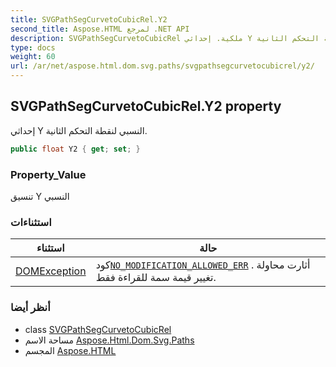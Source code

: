 ```yaml
---
title: SVGPathSegCurvetoCubicRel.Y2
second_title: Aspose.HTML لمرجع .NET API
description: SVGPathSegCurvetoCubicRel ملكية. إحداثي Y النسبي لنقطة التحكم الثانية.
type: docs
weight: 60
url: /ar/net/aspose.html.dom.svg.paths/svgpathsegcurvetocubicrel/y2/
---
```

## SVGPathSegCurvetoCubicRel.Y2 property

إحداثي Y النسبي لنقطة التحكم الثانية.

```csharp
public float Y2 { get; set; }
```

### Property_Value

تنسيق Y النسبي

### استثناءات

| استثناء | حالة |
| --- | --- |
| [DOMException](../../../aspose.html.dom/domexception/) | كود[`NO_MODIFICATION_ALLOWED_ERR`](../../../aspose.html.dom/domexception/no_modification_allowed_err/) . أثارت محاولة تغيير قيمة سمة للقراءة فقط. |

### أنظر أيضا

* class [SVGPathSegCurvetoCubicRel](../)
* مساحة الاسم [Aspose.Html.Dom.Svg.Paths](../../svgpathsegcurvetocubicrel/)
* المجسم [Aspose.HTML](../../../)


